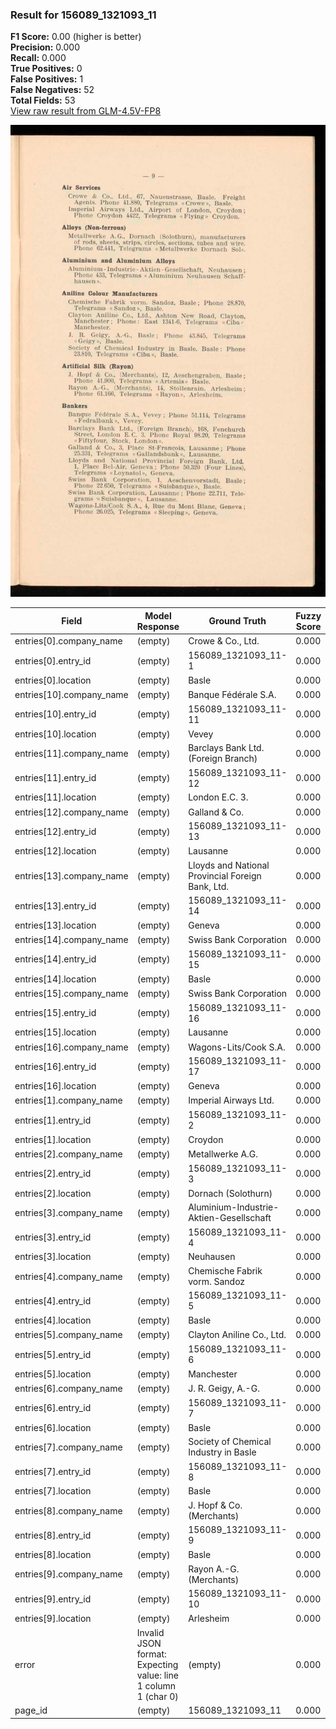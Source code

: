 ### Result for 156089_1321093_11
**F1 Score:** 0.00 (higher is better)<br>**Precision:** 0.000<br>**Recall:** 0.000<br>**True Positives:** 0<br>**False Positives:** 1<br>**False Negatives:** 52<br>**Total Fields:** 53<br>[View raw result from GLM-4.5V-FP8](https://github.com/RISE-UNIBAS/humanities_data_benchmark/blob/main/results/2025-10-28/T0392/request_T0392_156089_1321093_11.json)

<img src="https://github.com/RISE-UNIBAS/humanities_data_benchmark/blob/main/benchmarks/company_lists/images/156089_1321093_11.jpg?raw=true" alt="156089_1321093_11" width="600px">

| Field | Model Response | Ground Truth | Fuzzy Score | Match |
|-------|----------------|--------------|-------------|-------|
| entries[0].company_name | (empty) | Crowe & Co., Ltd. | 0.000 | ❌ |
| entries[0].entry_id | (empty) | 156089_1321093_11-1 | 0.000 | ❌ |
| entries[0].location | (empty) | Basle | 0.000 | ❌ |
| entries[10].company_name | (empty) | Banque Fédérale S.A. | 0.000 | ❌ |
| entries[10].entry_id | (empty) | 156089_1321093_11-11 | 0.000 | ❌ |
| entries[10].location | (empty) | Vevey | 0.000 | ❌ |
| entries[11].company_name | (empty) | Barclays Bank Ltd. (Foreign Branch) | 0.000 | ❌ |
| entries[11].entry_id | (empty) | 156089_1321093_11-12 | 0.000 | ❌ |
| entries[11].location | (empty) | London E.C. 3. | 0.000 | ❌ |
| entries[12].company_name | (empty) | Galland & Co. | 0.000 | ❌ |
| entries[12].entry_id | (empty) | 156089_1321093_11-13 | 0.000 | ❌ |
| entries[12].location | (empty) | Lausanne | 0.000 | ❌ |
| entries[13].company_name | (empty) | Lloyds and National Provincial Foreign Bank, Ltd. | 0.000 | ❌ |
| entries[13].entry_id | (empty) | 156089_1321093_11-14 | 0.000 | ❌ |
| entries[13].location | (empty) | Geneva | 0.000 | ❌ |
| entries[14].company_name | (empty) | Swiss Bank Corporation | 0.000 | ❌ |
| entries[14].entry_id | (empty) | 156089_1321093_11-15 | 0.000 | ❌ |
| entries[14].location | (empty) | Basle | 0.000 | ❌ |
| entries[15].company_name | (empty) | Swiss Bank Corporation | 0.000 | ❌ |
| entries[15].entry_id | (empty) | 156089_1321093_11-16 | 0.000 | ❌ |
| entries[15].location | (empty) | Lausanne | 0.000 | ❌ |
| entries[16].company_name | (empty) | Wagons-Lits/Cook S.A. | 0.000 | ❌ |
| entries[16].entry_id | (empty) | 156089_1321093_11-17 | 0.000 | ❌ |
| entries[16].location | (empty) | Geneva | 0.000 | ❌ |
| entries[1].company_name | (empty) | Imperial Airways Ltd. | 0.000 | ❌ |
| entries[1].entry_id | (empty) | 156089_1321093_11-2 | 0.000 | ❌ |
| entries[1].location | (empty) | Croydon | 0.000 | ❌ |
| entries[2].company_name | (empty) | Metallwerke A.G. | 0.000 | ❌ |
| entries[2].entry_id | (empty) | 156089_1321093_11-3 | 0.000 | ❌ |
| entries[2].location | (empty) | Dornach (Solothurn) | 0.000 | ❌ |
| entries[3].company_name | (empty) | Aluminium-Industrie-Aktien-Gesellschaft | 0.000 | ❌ |
| entries[3].entry_id | (empty) | 156089_1321093_11-4 | 0.000 | ❌ |
| entries[3].location | (empty) | Neuhausen | 0.000 | ❌ |
| entries[4].company_name | (empty) | Chemische Fabrik vorm. Sandoz | 0.000 | ❌ |
| entries[4].entry_id | (empty) | 156089_1321093_11-5 | 0.000 | ❌ |
| entries[4].location | (empty) | Basle | 0.000 | ❌ |
| entries[5].company_name | (empty) | Clayton Aniline Co., Ltd. | 0.000 | ❌ |
| entries[5].entry_id | (empty) | 156089_1321093_11-6 | 0.000 | ❌ |
| entries[5].location | (empty) | Manchester | 0.000 | ❌ |
| entries[6].company_name | (empty) | J. R. Geigy, A.-G. | 0.000 | ❌ |
| entries[6].entry_id | (empty) | 156089_1321093_11-7 | 0.000 | ❌ |
| entries[6].location | (empty) | Basle | 0.000 | ❌ |
| entries[7].company_name | (empty) | Society of Chemical Industry in Basle | 0.000 | ❌ |
| entries[7].entry_id | (empty) | 156089_1321093_11-8 | 0.000 | ❌ |
| entries[7].location | (empty) | Basle | 0.000 | ❌ |
| entries[8].company_name | (empty) | J. Hopf & Co. (Merchants) | 0.000 | ❌ |
| entries[8].entry_id | (empty) | 156089_1321093_11-9 | 0.000 | ❌ |
| entries[8].location | (empty) | Basle | 0.000 | ❌ |
| entries[9].company_name | (empty) | Rayon A.-G. (Merchants) | 0.000 | ❌ |
| entries[9].entry_id | (empty) | 156089_1321093_11-10 | 0.000 | ❌ |
| entries[9].location | (empty) | Arlesheim | 0.000 | ❌ |
| error | Invalid JSON format: Expecting value: line 1 column 1 (char 0) | (empty) | 0.000 | ❌ |
| page_id | (empty) | 156089_1321093_11 | 0.000 | ❌ |
